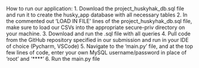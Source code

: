 How to run our application:
	1.	Download the project_huskyhak_db.sql file and run it to create the husky_app database with all necessary tables
	2.	In the commented out ‘LOAD IN FILE’ lines of the project_huskyhak_db.sql file,  make sure to load our CSVs into the appropriate secure-priv directory on your machine.
	3.	Download and run the .sql file with all queries
	4.	Pull code from the GitHub repository specified in our submission and run in your IDE of choice (Pycharm, VSCode)
	5.	Navigate to the ‘main.py’ file, and at the top few lines of code, enter your own MySQL username/password in place of ‘root’ and ‘****’
	6.	Run the main.py file